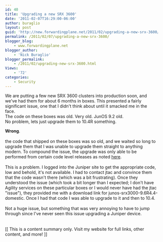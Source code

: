 ```yaml
---
id: 40
title: 'Upgrading a new SRX 3600'
date: '2011-02-07T16:29:00-06:00'
author: buraglio
layout: post
guid: 'http://new.forwardingplane.net/2011/02/upgrading-a-new-srx-3600/'
permalink: /2011/02/07/upgrading-a-new-srx-3600/
blogger_blog:
    - www.forwardingplane.net
blogger_author:
    - 'Nick Buraglio'
blogger_permalink:
    - /2011/02/upgrading-new-srx-3600.html
Views:
    - '72'
categories:
    - Security
---
```


We are putting a few new SRX 3600 clusters into production soon, and we've had them for about 6 months in boxes.  This presented a fairly significant issue, one that I didn't think about until it smacked me in the face. <br />The code on these boxes was old.  Very old.  JunOS 9.2 old. <br />No problem, lets just upgrade them to 10.4R something. <div><b>Wrong</b>.  </div><div><br /></div><div>the code that shipped on these boxes was so old, and we waited so long to upgrade them that I was unable to upgrade them straight to anything modern.  To compound the issue, the upgrade was only able to be performed from certain code level releases as noted <a href="http://forums.juniper.net/t5/SRX-Services-Gateway/SRX-3400-upgrade-failure/m-p/55416">here</a>.</div><div><br /></div><div>This is a problem.  I logged into the Juniper site to get the appropriate code, low and behold, it's not available.  I had to contact jtac and convince them that the code wasn't there (which was a bit frustrating).  Once they understood the issue (which took a bit longer than I expected; I don't have Agility services on these particular boxes or I would never have had the jtac "issue"), they provided me with a download link for junos-srx3000-9.6R4.4-domestic.  Once I had that code I was able to upgrade to it and then to 10.4.  </div><div><br /></div><div>Not a huge issue, but something that was very annoying to have to jump through since I've never seen this issue upgrading a Juniper device.  </div><div><br /></div><div><br /></div><div>[[ This is a content summary only. Visit my website for full links, other content, and more! ]]</div>